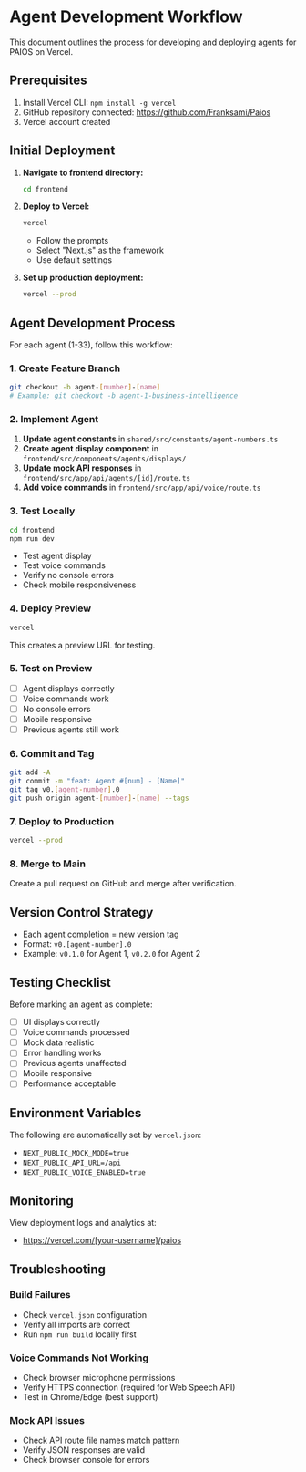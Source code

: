 # Agent Development Workflow

This document outlines the process for developing and deploying agents for PAIOS on Vercel.

## Prerequisites

1. Install Vercel CLI: `npm install -g vercel`
2. GitHub repository connected: https://github.com/Franksami/Paios
3. Vercel account created

## Initial Deployment

1. **Navigate to frontend directory:**
   ```bash
   cd frontend
   ```

2. **Deploy to Vercel:**
   ```bash
   vercel
   ```
   - Follow the prompts
   - Select "Next.js" as the framework
   - Use default settings

3. **Set up production deployment:**
   ```bash
   vercel --prod
   ```

## Agent Development Process

For each agent (1-33), follow this workflow:

### 1. Create Feature Branch

```bash
git checkout -b agent-[number]-[name]
# Example: git checkout -b agent-1-business-intelligence
```

### 2. Implement Agent

1. **Update agent constants** in `shared/src/constants/agent-numbers.ts`
2. **Create agent display component** in `frontend/src/components/agents/displays/`
3. **Update mock API responses** in `frontend/src/app/api/agents/[id]/route.ts`
4. **Add voice commands** in `frontend/src/app/api/voice/route.ts`

### 3. Test Locally

```bash
cd frontend
npm run dev
```

- Test agent display
- Test voice commands
- Verify no console errors
- Check mobile responsiveness

### 4. Deploy Preview

```bash
vercel
```

This creates a preview URL for testing.

### 5. Test on Preview

- [ ] Agent displays correctly
- [ ] Voice commands work
- [ ] No console errors
- [ ] Mobile responsive
- [ ] Previous agents still work

### 6. Commit and Tag

```bash
git add -A
git commit -m "feat: Agent #[num] - [Name]"
git tag v0.[agent-number].0
git push origin agent-[number]-[name] --tags
```

### 7. Deploy to Production

```bash
vercel --prod
```

### 8. Merge to Main

Create a pull request on GitHub and merge after verification.

## Version Control Strategy

- Each agent completion = new version tag
- Format: `v0.[agent-number].0`
- Example: `v0.1.0` for Agent 1, `v0.2.0` for Agent 2

## Testing Checklist

Before marking an agent as complete:

- [ ] UI displays correctly
- [ ] Voice commands processed
- [ ] Mock data realistic
- [ ] Error handling works
- [ ] Previous agents unaffected
- [ ] Mobile responsive
- [ ] Performance acceptable

## Environment Variables

The following are automatically set by `vercel.json`:

- `NEXT_PUBLIC_MOCK_MODE=true`
- `NEXT_PUBLIC_API_URL=/api`
- `NEXT_PUBLIC_VOICE_ENABLED=true`

## Monitoring

View deployment logs and analytics at:
- https://vercel.com/[your-username]/paios

## Troubleshooting

### Build Failures
- Check `vercel.json` configuration
- Verify all imports are correct
- Run `npm run build` locally first

### Voice Commands Not Working
- Check browser microphone permissions
- Verify HTTPS connection (required for Web Speech API)
- Test in Chrome/Edge (best support)

### Mock API Issues
- Check API route file names match pattern
- Verify JSON responses are valid
- Check browser console for errors